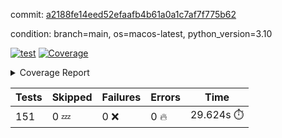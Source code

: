 commit: [a2188fe14eed52efaafb4b61a0a1c7af7f775b62](https://github.com/rcmdnk/homebrew-file/tree/a2188fe14eed52efaafb4b61a0a1c7af7f775b62)

condition: branch=main, os=macos-latest, python_version=3.10

[![test](https://github.com/rcmdnk/homebrew-file/actions/workflows/test.yml/badge.svg)](https://github.com/rcmdnk/homebrew-file/actions/runs/12363072331)
<a href="https://github.com/rcmdnk/homebrew-file/blob/a2188fe14eed52efaafb4b61a0a1c7af7f775b62/README.md"><img alt="Coverage" src="https://img.shields.io/badge/Coverage-0%25-red.svg" /></a><details><summary>Coverage Report </summary><table><tr><th>File</th><th>Stmts</th><th>Miss</th><th>Cover</th><th>Missing</th></tr><tbody><tr><td colspan="5"><b>src/brew_file</b></td></tr><tr><td>&nbsp; &nbsp;<a href="https://github.com/rcmdnk/homebrew-file/blob/a2188fe14eed52efaafb4b61a0a1c7af7f775b62/src/brew_file/__init__.py">\_\_init\_\_.py</a></td><td>3</td><td>3</td><td>0%</td><td><a href="https://github.com/rcmdnk/homebrew-file/blob/a2188fe14eed52efaafb4b61a0a1c7af7f775b62/src/brew_file/__init__.py#L1-L4">1&ndash;4</a></td></tr><tr><td>&nbsp; &nbsp;<a href="https://github.com/rcmdnk/homebrew-file/blob/a2188fe14eed52efaafb4b61a0a1c7af7f775b62/src/brew_file/brew_file.py">brew_file.py</a></td><td>1234</td><td>1234</td><td>0%</td><td><a href="https://github.com/rcmdnk/homebrew-file/blob/a2188fe14eed52efaafb4b61a0a1c7af7f775b62/src/brew_file/brew_file.py#L1-L2299">1&ndash;2299</a></td></tr><tr><td>&nbsp; &nbsp;<a href="https://github.com/rcmdnk/homebrew-file/blob/a2188fe14eed52efaafb4b61a0a1c7af7f775b62/src/brew_file/brew_helper.py">brew_helper.py</a></td><td>222</td><td>222</td><td>0%</td><td><a href="https://github.com/rcmdnk/homebrew-file/blob/a2188fe14eed52efaafb4b61a0a1c7af7f775b62/src/brew_file/brew_helper.py#L1-L373">1&ndash;373</a></td></tr><tr><td>&nbsp; &nbsp;<a href="https://github.com/rcmdnk/homebrew-file/blob/a2188fe14eed52efaafb4b61a0a1c7af7f775b62/src/brew_file/brew_info.py">brew_info.py</a></td><td>393</td><td>393</td><td>0%</td><td><a href="https://github.com/rcmdnk/homebrew-file/blob/a2188fe14eed52efaafb4b61a0a1c7af7f775b62/src/brew_file/brew_info.py#L1-L600">1&ndash;600</a></td></tr><tr><td>&nbsp; &nbsp;<a href="https://github.com/rcmdnk/homebrew-file/blob/a2188fe14eed52efaafb4b61a0a1c7af7f775b62/src/brew_file/info.py">info.py</a></td><td>11</td><td>11</td><td>0%</td><td><a href="https://github.com/rcmdnk/homebrew-file/blob/a2188fe14eed52efaafb4b61a0a1c7af7f775b62/src/brew_file/info.py#L1-L17">1&ndash;17</a></td></tr><tr><td>&nbsp; &nbsp;<a href="https://github.com/rcmdnk/homebrew-file/blob/a2188fe14eed52efaafb4b61a0a1c7af7f775b62/src/brew_file/main.py">main.py</a></td><td>166</td><td>166</td><td>0%</td><td><a href="https://github.com/rcmdnk/homebrew-file/blob/a2188fe14eed52efaafb4b61a0a1c7af7f775b62/src/brew_file/main.py#L1-L674">1&ndash;674</a></td></tr><tr><td>&nbsp; &nbsp;<a href="https://github.com/rcmdnk/homebrew-file/blob/a2188fe14eed52efaafb4b61a0a1c7af7f775b62/src/brew_file/utils.py">utils.py</a></td><td>69</td><td>69</td><td>0%</td><td><a href="https://github.com/rcmdnk/homebrew-file/blob/a2188fe14eed52efaafb4b61a0a1c7af7f775b62/src/brew_file/utils.py#L1-L133">1&ndash;133</a></td></tr><tr><td><b>TOTAL</b></td><td><b>2098</b></td><td><b>2098</b></td><td><b>0%</b></td><td>&nbsp;</td></tr></tbody></table></details>

| Tests | Skipped | Failures | Errors | Time |
| ----- | ------- | -------- | -------- | ------------------ |
| 151 | 0 :zzz: | 0 :x: | 0 :fire: | 29.624s :stopwatch: |

